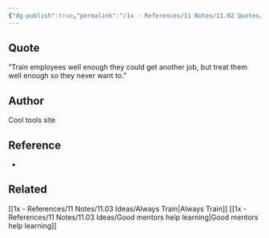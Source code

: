 ```yaml
---
{"dg-publish":true,"permalink":"/1x - References/11 Notes/11.02 Quotes/Train employees well enough to get another job/","title":"Train employees well enough to get another job","noteIcon":""}
---
```



## Quote
“Train employees well enough they could get another job, but treat them well enough so they never want to.”

## Author
Cool tools site

## Reference
-

## Related
[[1x - References/11 Notes/11.03 Ideas/Always Train\|Always Train]]
[[1x - References/11 Notes/11.03 Ideas/Good mentors help learning\|Good mentors help learning]]